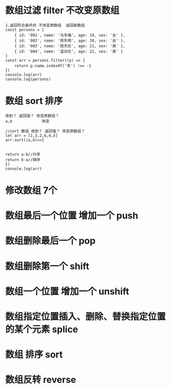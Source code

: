# 数组过滤 filter 不改变原数组 
    1.返回符合条件的 不改变原数组  返回新数组
    const persons = [
        { id: '001', name: '马冬梅', age: 19, sex: '女' },
        { id: '002', name: '周冬雨', age: 20, sex: '女' },
        { id: '003', name: '周杰伦', age: 21, sex: '男' },
        { id: '004', name: '温兆伦', age: 22, sex: '男' }
    ]
    const arr = persons.filter((p) => {
        return p.name.indexOf('冬') !== -1
    })
    console.log(arr)
    console.log(persons)
# 数组 sort 排序
    收到？ 返回值？ 改变原数组？
    a,b             改变
   
    //sort 数组 收到？ 返回值？ 改变原数组？
    let arr = [1,3,2,6,4,5]
    arr.sort((a,b)=>{
        

    return a-b//升序
    return b-a//降序
    })
    console.log(arr)
   #  修改数组 7个
   #  数组最后一个位置 增加一个 push
   #  数组删除最后一个 pop
   #  数组删除第一个 shift
   #  数组一个位置 增加一个 unshift
   #  数组指定位置插入、删除、替换指定位置的某个元素 splice
   #  数组 排序 sort
   #  数组反转 reverse

    